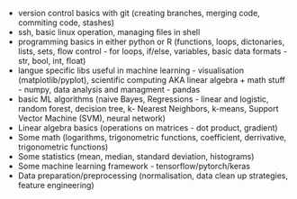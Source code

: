  - version control basics with git (creating branches, merging code, commiting code, stashes)
 - ssh, basic linux operation, managing files in shell
 - programming basics in either python or R (functions, loops, dictonaries, lists, sets, flow control - for loops, if/else, variables, basic data formats - str, bool, int, float)
 - langue specific libs useful in machine learning  -  visualisation (matplotlib/pyplot), scientific computing AKA linear algebra + math stuff - numpy, data analysis and managment - pandas
 - basic ML algorithms (naive Bayes, Regressions - linear and logistic, random forest, decision tree, k- Nearest Neighbors, k-means, Support Vector Machine (SVM), neural network)
 - Linear algebra basics (operations on matrices - dot product, gradient)
 - Some math (logarithms, trigonometric functions, coefficient, derrivative, trigonometric functions)
 - Some statistics (mean, median, standard deviation, histograms)
 - Some machine learning framework - tensorflow/pytorch/keras
 - Data preparation/preprocessing (normalisation, data clean up strategies, feature engineering)

